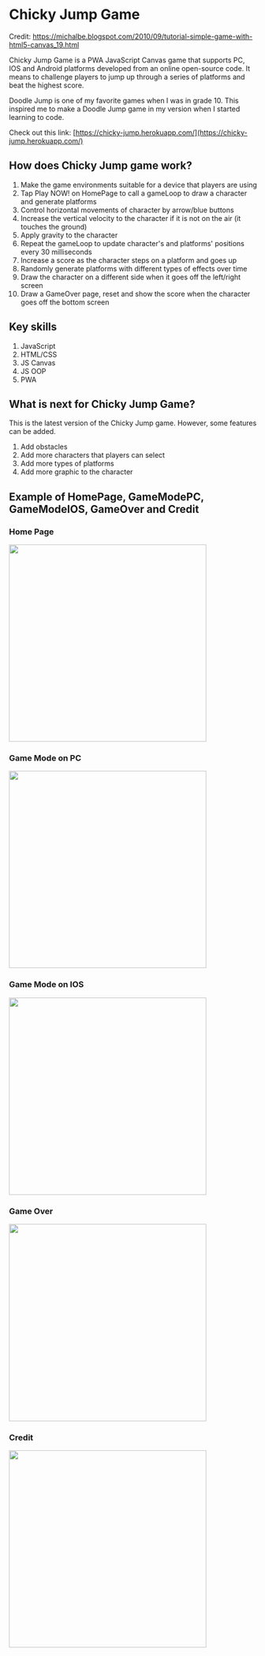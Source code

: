# Chicky Jump Game
Credit: https://michalbe.blogspot.com/2010/09/tutorial-simple-game-with-html5-canvas_19.html 

Chicky Jump Game is a PWA JavaScript Canvas game that supports PC, IOS and Android platforms developed from an online open-source code. It means to challenge players to jump up through a series of platforms and beat the highest score. 

Doodle Jump is one of my favorite games when I was in grade 10. This inspired me to make a Doodle Jump game in my version when I started learning to code.  

Check out this link: [https://chicky-jump.herokuapp.com/](https://chicky-jump.herokuapp.com/)

## How does Chicky Jump game work?
1. Make the game environments suitable for a device that players are using
2. Tap Play NOW! on HomePage to call a gameLoop to draw a character and generate platforms
3. Control horizontal movements of character by arrow/blue buttons
4. Increase the vertical velocity to the character if it is not on the air (it touches the ground)
5. Apply gravity to the character
6. Repeat the gameLoop to update character's and platforms' positions every 30 milliseconds
7. Increase a score as the character steps on a platform and goes up
8. Randomly generate platforms with different types of effects over time
9. Draw the character on a different side when it goes off the left/right screen 
10. Draw a GameOver page, reset and show the score when the character goes off the bottom screen

## Key skills
1. JavaScript
2. HTML/CSS
3. JS Canvas
4. JS OOP
5. PWA

## What is next for Chicky Jump Game?
This is the latest version of the Chicky Jump game. However, some features can be added.
1. Add obstacles
2. Add more characters that players can select
3. Add more types of platforms
4. Add more graphic to the character

## Example of HomePage, GameModePC, GameModeIOS, GameOver and Credit

### Home Page
<img src="img/HomePage.jpg" width=400>

### Game Mode on PC
<img src="img/GameModePC.jpg" width=400>

### Game Mode on IOS
<img src="img/GameModeIOS.jpg" width=400>

### Game Over
<img src="img/GameOver.jpg" width=400>

### Credit
<img src="img/credit.jpg" width=400>
  
